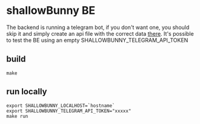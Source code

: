 # shallowBunny BE

The backend is running a telegram bot, if you don't want one, you should skip it and simply create an api file with the correct data [there](/fe/public).
It's possible to test the BE using an empty SHALLOWBUNNY_TELEGRAM_API_TOKEN

## build

```
make
```

## run locally

```
export SHALLOWBUNNY_LOCALHOST=`hostname`
export SHALLOWBUNNY_TELEGRAM_API_TOKEN="xxxxx"
make run
```
